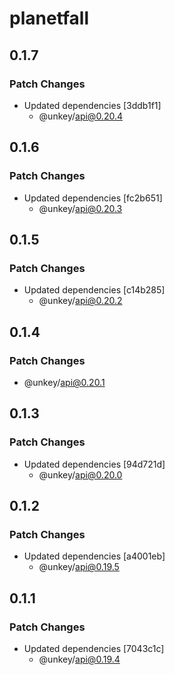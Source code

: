 # planetfall

## 0.1.7

### Patch Changes

- Updated dependencies [3ddb1f1]
  - @unkey/api@0.20.4

## 0.1.6

### Patch Changes

- Updated dependencies [fc2b651]
  - @unkey/api@0.20.3

## 0.1.5

### Patch Changes

- Updated dependencies [c14b285]
  - @unkey/api@0.20.2

## 0.1.4

### Patch Changes

- @unkey/api@0.20.1

## 0.1.3

### Patch Changes

- Updated dependencies [94d721d]
  - @unkey/api@0.20.0

## 0.1.2

### Patch Changes

- Updated dependencies [a4001eb]
  - @unkey/api@0.19.5

## 0.1.1

### Patch Changes

- Updated dependencies [7043c1c]
  - @unkey/api@0.19.4
